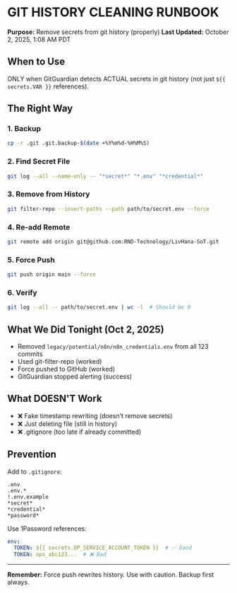 # GIT HISTORY CLEANING RUNBOOK
**Purpose:** Remove secrets from git history (properly)
**Last Updated:** October 2, 2025, 1:08 AM PDT

## When to Use
ONLY when GitGuardian detects ACTUAL secrets in git history (not just `${{ secrets.VAR }}` references).

## The Right Way

### 1. Backup
```bash
cp -r .git .git.backup-$(date +%Y%m%d-%H%M%S)
```

### 2. Find Secret File
```bash
git log --all --name-only -- "*secret*" "*.env" "*credential*"
```

### 3. Remove from History
```bash
git filter-repo --invert-paths --path path/to/secret.env --force
```

### 4. Re-add Remote
```bash
git remote add origin git@github.com:RND-Technology/LivHana-SoT.git
```

### 5. Force Push
```bash
git push origin main --force
```

### 6. Verify
```bash
git log --all -- path/to/secret.env | wc -l  # Should be 0
```

## What We Did Tonight (Oct 2, 2025)
- Removed `legacy/potential/n8n/n8n_credentials.env` from all 123 commits
- Used git-filter-repo (worked)
- Force pushed to GitHub (worked)
- GitGuardian stopped alerting (success)

## What DOESN'T Work
- ❌ Fake timestamp rewriting (doesn't remove secrets)
- ❌ Just deleting file (still in history)
- ❌ .gitignore (too late if already committed)

## Prevention
Add to `.gitignore`:
```
.env
.env.*
!.env.example
*secret*
*credential*
*password*
```

Use 1Password references:
```yaml
env:
  TOKEN: ${{ secrets.OP_SERVICE_ACCOUNT_TOKEN }}  # ✅ Good
  TOKEN: ops_abc123...  # ❌ Bad
```

---
**Remember:** Force push rewrites history. Use with caution. Backup first always.

<!-- Last verified: 2025-10-02 -->

<!-- Optimized: 2025-10-02 -->

<!-- Last updated: 2025-10-02 -->
